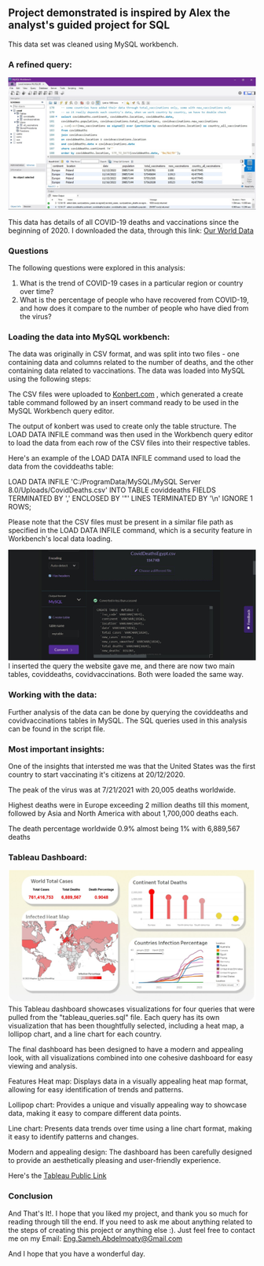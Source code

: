 ## Project demonstrated is inspired by Alex the analyst's guided project for SQL 

This data set was cleaned using MySQL workbench.

### A refined query:

![Workbench](workbench.jpg "Workbench")

This data has details of all COVID-19 deaths and vaccinations since the beginning of 2020. 
I downloaded the data, through this link:
[Our World Data](https://ourworldindata.org/covid-deaths)



### Questions
The following questions were explored in this analysis:
1. What is the trend of COVID-19 cases in a particular region or country over time?
2. What is the percentage of people who have recovered from COVID-19, and how does it compare to the number of people who have died from the virus?

### Loading the data into MySQL workbench:

The data was originally in CSV format, and was split into two files - one containing data and columns related to the number of deaths, and the other containing data related to vaccinations. The data was loaded into MySQL using the following steps:

The CSV files were uploaded to [Konbert.com](konbert.com)
, which generated a create table command followed by an insert command ready to be used in the MySQL Workbench query editor.

The output of konbert was used to create only the table structure. The LOAD DATA INFILE command was then used in the Workbench query editor to load the data from each row of the CSV files into their respective tables.

Here's an example of the LOAD DATA INFILE command used to load the data from the coviddeaths table:

LOAD DATA INFILE 'C:/ProgramData/MySQL/MySQL Server 8.0/Uploads/CovidDeaths.csv' 
INTO TABLE coviddeaths
FIELDS TERMINATED BY ',' 
ENCLOSED BY '"'
LINES TERMINATED BY '\n'
IGNORE 1 ROWS;

Please note that the CSV files must be present in a similar file path as specified in the LOAD DATA INFILE command, which is a security feature in Workbench's local data loading.

![konbert](konbert.jpg "konbert")
I inserted the query the website gave me, and there are now two main tables, coviddeaths, covidvaccinations. Both were loaded the same way.

### Working with the data:
Further analysis of the data can be done by querying the coviddeaths and covidvaccinations tables in MySQL. The SQL queries used in this analysis can be found in the script file.

### Most important insights:

One of the insights that intersted me was that the United States was the first country to start vaccinating it's citizens at 20/12/2020.

The peak of the virus was at 7/21/2021 with 20,005 deaths worldwide.

Highest deaths were in Europe exceeding 2 million deaths till this moment, followed by Asia and North America with about 1,700,000 deaths each.

The death percentage worldwide 0.9% almost being 1% with 6,889,567 deaths 

### Tableau Dashboard:

![dashboard](dashboard.jpg "dashboard")
This Tableau dashboard showcases visualizations for four queries that were pulled from the "tableau_queries.sql" file. Each query has its own visualization that has been thoughtfully selected, including a heat map, a lollipop chart, and a line chart for each country.

The final dashboard has been designed to have a modern and appealing look, with all visualizations combined into one cohesive dashboard for easy viewing and analysis.

Features
Heat map: Displays data in a visually appealing heat map format, allowing for easy identification of trends and patterns.

Lollipop chart: Provides a unique and visually appealing way to showcase data, making it easy to compare different data points.

Line chart: Presents data trends over time using a line chart format, making it easy to identify patterns and changes.

Modern and appealing design: The dashboard has been carefully designed to provide an aesthetically pleasing and user-friendly experience.

Here's the [Tableau Public Link](https://public.tableau.com/app/profile/sameh.hasan/viz/Covid-19Analysis_16814255792100/Dashboard1)


### Conclusion

And That's It!. I hope that you liked my project, and thank you so much for reading through till the end. If you need to ask me about anything related to the steps of creating this project or anything else :). Just feel free to contact me on my Email: Eng.Sameh.Abdelmoaty@Gmail.com

And I hope that you have a wonderful day.
